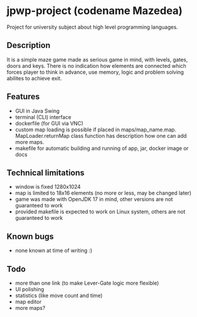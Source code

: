 # jpwp-project (codename Mazedea)
Project for university subject about high level programming languages.
## Description
It is a simple maze game made as serious game in mind, with levels, gates, doors and keys. There is no indication how elements are connected which forces player to think in advance, use memory, logic and problem solving abilites to achieve exit.
## Features
- GUI in Java Swing
- terminal (CLI) interface
- dockerfile (for GUI via VNC)
- custom map loading is possible if placed in maps/map_name.map. MapLoader.returnMap class function has description how one can add more maps.
- makefile for automatic building and running of app, jar, docker image or docs
## Technical limitations
- window is fixed 1280x1024
- map is limited to 18x16 elements (no more or less, may be changed later)
- game was made with OpenJDK 17 in mind, other versions are not guaranteed to work
- provided makefile is expected to work on Linux system, others are not guaranteed to work
## Known bugs
- none known at time of writing :)
## Todo
- more than one link (to make Lever-Gate logic more flexible)
- UI polishing
- statistics (like move count and time)
- map editor
- more maps?
